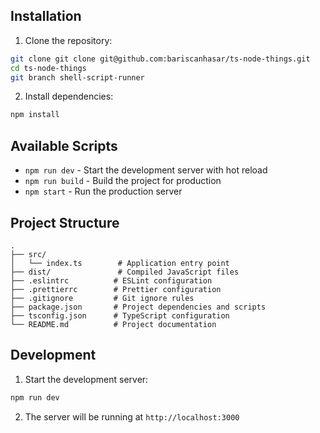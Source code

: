 ## Installation

1. Clone the repository:

```bash
git clone git clone git@github.com:bariscanhasar/ts-node-things.git
cd ts-node-things
git branch shell-script-runner
```

2. Install dependencies:

```bash
npm install
```

## Available Scripts

- `npm run dev` - Start the development server with hot reload
- `npm run build` - Build the project for production
- `npm start` - Run the production server

## Project Structure

```
.
├── src/
│   └── index.ts        # Application entry point
├── dist/               # Compiled JavaScript files
├── .eslintrc          # ESLint configuration
├── .prettierrc        # Prettier configuration
├── .gitignore         # Git ignore rules
├── package.json       # Project dependencies and scripts
├── tsconfig.json      # TypeScript configuration
└── README.md          # Project documentation
```

## Development

1. Start the development server:

```bash
npm run dev
```

2. The server will be running at `http://localhost:3000`